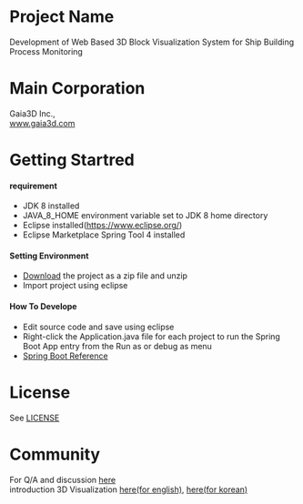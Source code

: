 # Project Name
Development of Web Based 3D Block Visualization System for Ship Building Process Monitoring

# Main Corporation
Gaia3D Inc.,  
www.gaia3d.com

# Getting Startred
#### requirement  
- JDK 8 installed
- JAVA_8_HOME environment variable set to JDK 8 home directory
- Eclipse installed(https://www.eclipse.org/)
- Eclipse Marketplace Spring Tool 4 installed

#### Setting Environment
- [Download](https://github.com/Gaia3D/nipa2019/archive/develop.zip) the project as a zip file and unzip
- Import project using eclipse

#### How To Develope
- Edit source code and save using eclipse
- Right-click the Application.java file for each project to run the Spring Boot App entry from the Run as or debug as menu
- [Spring Boot Reference](https://spring.io/projects/spring-boot)

# License
See [LICENSE](https://github.com/Gaia3D/nipa2019/edit/develop/LICENSE) 

# Community
For Q/A and discussion [here](https://groups.google.com/forum/#!forum/gaia3d_nipa2019)  
introduction 3D Visualization [here(for english)](http://www.mago3d.com/eng/), [here(for korean)](http://www.mago3d.com/kor/)
